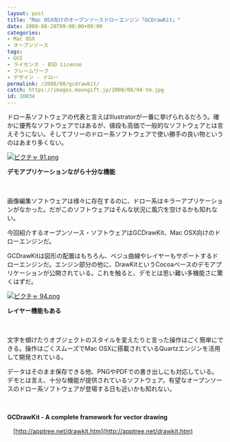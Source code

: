 ```yaml
---
layout: post
title: "Mac OSX向けのオープンソースドローエンジン「GCDrawKit」"
date: 2008-08-20T09:00:00+09:00
categories:
- Mac OSX
- オープンソース
tags: 
- GUI
- ライセンス - BSD License
- フレームワーク
- デザイン - ドロー
permalink: /2008/08/gcdrawkit/
catch: https://images.moongift.jp/2008/08/94-tm.jpg
id: 10034
---
```

ドロー系ソフトウェアの代表と言えばIllustratorが一番に挙げられるだろう。確かに優秀なソフトウェアではあるが、値段も高価で一般的なソフトウェアとは言えそうにない。そしてフリーのドロー系ソフトウェアで使い勝手の良い物というのはあまり多くない。

  

[![ピクチャ 91.png](https://images.moongift.jp/2008/08/91-tm.jpg)](https://images.moongift.jp/2008/08/91.jpg)  
  
**デモアプリケーションながら十分な機能**

  

　

  

画像編集ソフトウェアは様々に存在するのに、ドロー系はキラーアプリケーションがなかった。だがこのソフトウェアはそんな状況に風穴を空けるかも知れない。

  

今回紹介するオープンソース・ソフトウェアはGCDrawKit、Mac OSX向けのドローエンジンだ。

  
  
<!--more-->  

GCDrawKitは図形の配置はもちろん、ベジュ曲線やレイヤーもサポートするドローエンジンだ。エンジン部分の他に、DrawKitというCocoaベースのデモアプリケーションが公開されている。これを触ると、デモとは思い難い多機能さに驚くはずだ。

  

[![ピクチャ 94.png](https://images.moongift.jp/2008/08/94-tm.jpg)](https://images.moongift.jp/2008/08/94.jpg)  
  
**レイヤー機能もある**

  

　

  

文字を傾けたりオブジェクトのスタイルを変えたりと言った操作はごく簡単にできる。操作はごくスムーズでMac OSXに搭載されているQuartzエンジンを活用して開発されている。

  

データはそのまま保存できる他、PNGやPDFでの書き出しにも対応している。デモとは言え、十分な機能が提供されているソフトウェア。有望なオープンソースのドロー系ソフトウェアが登場する日も近いかも知れない。

  

　

  

**GCDrawKit - A complete framework for vector drawing**  
  
　[http://apptree.net/drawkit.htm](http://apptree.net/drawkit.htm)

  
